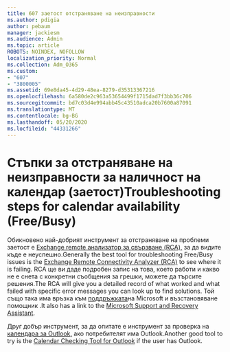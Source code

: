 ```yaml
---
title: 607 заетост отстраняване на неизправности
ms.author: pdigia
author: pebaum
manager: jackiesm
ms.audience: Admin
ms.topic: article
ROBOTS: NOINDEX, NOFOLLOW
localization_priority: Normal
ms.collection: Adm_O365
ms.custom:
- "607"
- "3800005"
ms.assetid: 69e8da45-4d29-48ea-8279-d35313367216
ms.openlocfilehash: 6a580de2c963a53654499f1715dad7f3bb36c706
ms.sourcegitcommit: bd7c03d4e994abb45c43510adca20b7600a87091
ms.translationtype: MT
ms.contentlocale: bg-BG
ms.lasthandoff: 05/20/2020
ms.locfileid: "44331266"
---
```

# <a name="troubleshooting-steps-for-calendar-availability-freebusy"></a><span data-ttu-id="172a6-102">Стъпки за отстраняване на неизправности за наличност на календар (заетост)</span><span class="sxs-lookup"><span data-stu-id="172a6-102">Troubleshooting steps for calendar availability (Free/Busy)</span></span>

<span data-ttu-id="172a6-103">Обикновено най-добрият инструмент за отстраняване на проблеми заетост е [Exchange remote анализатор за свързване (RCA),](https://testconnectivity.microsoft.com/Default.aspx?testId=freeBusy) за да видите къде е неуспешно.</span><span class="sxs-lookup"><span data-stu-id="172a6-103">Generally the best tool for troubleshooting Free/Busy issues is the [Exchange Remote Connectivity Analyzer (RCA)](https://testconnectivity.microsoft.com/Default.aspx?testId=freeBusy) to see where it is failing.</span></span> <span data-ttu-id="172a6-104">RCA ще ви даде подробен запис на това, което работи и какво не е снета с конкретни съобщения за грешки, можете да търсите решения.</span><span class="sxs-lookup"><span data-stu-id="172a6-104">The RCA will give you a detailed record of what worked and what failed with specific error messages you can look up to find solutions.</span></span> <span data-ttu-id="172a6-105">Той също така има връзка към [поддръжката](https://diagnostics.office.com/)на Microsoft и възстановяване помощник .</span><span class="sxs-lookup"><span data-stu-id="172a6-105">It also has a link to the [Microsoft Support and Recovery Assistant](https://diagnostics.office.com/).</span></span>

<span data-ttu-id="172a6-106">Друг добър инструмент, за да опитате е инструмент за проверка на [календара за Outlook,](https://www.microsoft.com/download/details.aspx?id=28786) ако потребителят има Outlook.</span><span class="sxs-lookup"><span data-stu-id="172a6-106">Another good tool to try is the [Calendar Checking Tool for Outlook](https://www.microsoft.com/download/details.aspx?id=28786) if the user has Outlook.</span></span>
